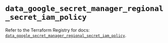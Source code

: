 # `data_google_secret_manager_regional_secret_iam_policy`

Refer to the Terraform Registry for docs: [`data_google_secret_manager_regional_secret_iam_policy`](https://registry.terraform.io/providers/hashicorp/google-beta/6.23.0/docs/data-sources/google_secret_manager_regional_secret_iam_policy).
